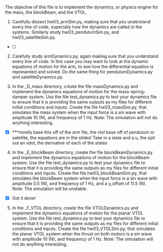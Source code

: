 The objective of this file is to implement the dynamics, or physics engine for the mass, the blockBeam, and the VTOL.

 

1.   Carefully dissect hw03_armSim.py, making sure that you understand every line of code, especially how the dynamics are called in the systems.  Similarly study  hw03_pendulumSim.py, and hw03_satelliteSim.py.

  - [ ]  

2.  Carefully study armDynamics.py, again making sure that you understand every line of code.  In this case you may want to look at the dynamic equations of motion for the arm, to see how the differential equation is represented and solved.  Do the same thing for pendulumDynamics.py and satelliteDynamics.py.

 

3.  In the _D_mass directory, create the file massDynamics.py and implement the dynamics equations of motion for the mass-spring-damper system.  Use the file test_dynamics.py to test your dynamics file to ensure that it is providing the same outputs as my files for different initial conditions and inputs.  Create the file hw03_massSim.py, that simulates the mass system when the input force is a sin wave with amplitude 10 (N), and frequency of 1 Hz.  Note:  The simulation will not do anything interesting.

 - [x] ***mostly base this off of the arm file, the vtol base off of pendulum or satellite, the equations are in the slides! Take in a state and a u, the spit out an xdot, the derivative of each of the states

4.  In the _E_blockBeam directory, create the file blockBeamDynamics.py and implement the dynamics equations of motion for the blockBeam system.  Use the file test_dynamics.py to test your dynamics file to ensure that it is providing the same outputs as my files for different initial conditions and inputs.  Create the file hw03_blockBeamSim.py, that simulates the blockBeam system when the input force is a sin wave with amplitude 0.5 (N), and frequency of 1 Hz, and a y_offset of 11.5 (N).  Note:  The simulation will be unstable.

 - [x] Got it done!

5.  In the _F_VTOL directory, create the file VTOLDynamics.py and implement the dynamics equations of motion for the planar VTOL system.  Use the file test_dynamics.py to test your dynamics file to ensure that it is providing the same outputs as my files for different initial conditions and inputs.  Create the file hw03_VTOLSim.py, that simulates the planar VTOL system when the thrust on both motors is a sin wave with amplitude 10 (N), and frequency of 1 Hz.  Note:  The simulation will not do anything interesting.